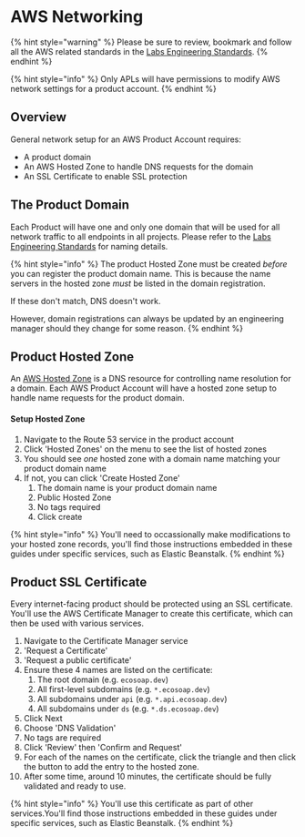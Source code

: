 # AWS Networking

{% hint style="warning" %}
Please be sure to review, bookmark and follow all the AWS related standards in the [Labs Engineering Standards](https://docs.labs.lambdaschool.com/standards/infrastructure/aws).
{% endhint %}

{% hint style="info" %}
Only APLs will have permissions to modify AWS network settings for a product account.
{% endhint %}

## Overview

General network setup for an AWS Product Account requires:

* A product domain
* An AWS Hosted Zone to handle DNS requests for the domain
* An SSL Certificate to enable SSL protection

## The Product Domain

Each Product will have one and only one domain that will be used for all network traffic to all endpoints in all projects. Please refer to the [Labs Engineering Standards](https://docs.labs.lambdaschool.com/standards/) for naming details.

{% hint style="info" %}
The product Hosted Zone must be created _before_ you can register the product domain name. This is because the name servers in the hosted zone _must_ be listed in the domain registration. 

If these don't match, DNS doesn't work.

However, domain registrations can always be updated by an engineering manager should they change for some reason.
{% endhint %}

## Product Hosted Zone

An [AWS Hosted Zone](https://docs.aws.amazon.com/Route53/latest/DeveloperGuide/hosted-zones-working-with.html) is a DNS resource for controlling name resolution for a domain. Each AWS Product Account will have a hosted zone setup to handle name requests for the product domain.

#### Setup Hosted Zone

1. Navigate to the Route 53 service in the product account
2. Click 'Hosted Zones' on the menu to see the list of hosted zones
3. You should see _one_ hosted zone with a domain name matching your product domain name
4. If not, you can click 'Create Hosted Zone'
   1. The domain name is your product domain name
   2. Public Hosted Zone
   3. No tags required
   4. Click create

{% hint style="info" %}
You'll need to occassionally make modifications to your hosted zone records, you'll find those instructions embedded in these guides under specific services, such as Elastic Beanstalk.
{% endhint %}

## **Product SSL Certificate**

Every internet-facing product should be protected using an SSL certificate. You'll use the AWS Certificate Manager to create this certificate, which can then be used with various services.

1. Navigate to the Certificate Manager service
2. 'Request a Certificate'
3. 'Request a public certificate'
4. Ensure these 4 names are listed on the certificate:
   1. The root domain \(e.g. `ecosoap.dev`\)
   2. All first-level subdomains \(e.g. `*.ecosoap.dev`\)
   3. All subdomains under `api` \(e.g. `*.api.ecosoap.dev`\)
   4. All subdomains under `ds` \(e.g. `*.ds.ecosoap.dev`\)
5. Click Next
6. Choose 'DNS Validation'
7. No tags are required
8. Click 'Review' then 'Confirm and Request'
9. For each of the names on the certificate, click the triangle and then click the button to add the entry to the hosted zone.
10. After some time, around 10 minutes, the certificate should be fully validated and ready to use.

{% hint style="info" %}
You'll use this certificate as part of other services.You'll find those instructions embedded in these guides under specific services, such as Elastic Beanstalk.
{% endhint %}

